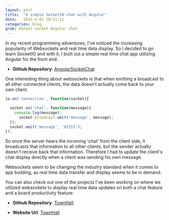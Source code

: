 ```yaml
---
layout: post
title:  "A simple SocketIO chat with Angular"
date:   2016-4-01 10:51:11
categories: blog
grab: daniel socket Angular chat
---
```


In my recent programming adventures, I've noticed the increasing popularity of Websockets and real time data
display. So I decided to go learn SocketIO and with it, I built out a simple real time chat app utilizing
Angular for the front end.

* **Github Repository**: [AngularSocketChat](https://github.com/DeeHKim/angularSocketChat)

One interesting thing about websockets is that when emitting a broadcast to all other connected clients, the
data doesn't actually come back to your own client.

```javascript
io.on('connection', function(socket){

  socket.on('chat', function(message){
    console.log(message);
      socket.broadcast.emit('message', message);
  });
  socket.emit('message', 'HIIII');
});
```

So once the server hears the incoming 'chat' from the client side, it broadcasts that information
to all other clients, but the sender actually doesn't receive back that information. Therefore I had to
update the client's chat display directly when a client was sending his own message.

Websockets seem to be changing the industry standard when it comes to app building, as real time data transfer
and display seems to be in demand.

You can also check out one of the projects I've been working on where we utilized websockets to display real
time data updates on both a chat feature and a board productivity feature:

* **Github Repository**: [TownHall](https://github.com/TownHalls/TownHall)

* **Website Url**: [TownHall](townhallapp.net)
